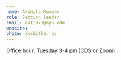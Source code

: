 ```yaml
---
name: Akshita Kumbam 
role: Section leader
email: ak11071@nyu.edu
website:  
photo: akshitha.jpg
---
```


Office hour: Tuesday 3-4 pm (CDS or Zoom)
